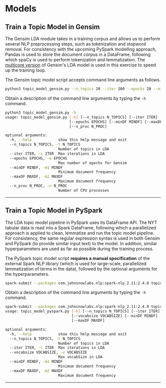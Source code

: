 # Models

## Train a Topic Model in Gensim
The Gensim LDA module takes in a training corpus and allows us to perform several NLP preprocessing steps, such as tokenization and stopword removal. For consistency with the upcoming PySpark modelling approach, Pandas is used to store the document corpus in a DataFrame, following which spaCy is used to perform tokenization and lemmatization. The [multicore version](https://radimrehurek.com/gensim/models/ldamulticore.html#module-gensim.models.ldamulticore) of Gensim's LDA model is used in this exercise to speed up the training loop.

The Gensim topic model script accepts command line arguments as follows.

```sh
python3 topic_model_gensim.py --n_topics 20 --iter 200 --epochs 20 --minDF 0.02 --maxDF 0.8
```

Obtain a description of the command line arguments by typing the `-h` command.

```sh
python3 topic_model_gensim.py -h
usage: topic_model_gensim.py [-h] [--n_topics N_TOPICS] [--iter ITER]
                             [--epochs EPOCHS] [--minDF MINDF] [--maxDF MAXDF]
                             [--n_proc N_PROC]

optional arguments:
  -h, --help            show this help message and exit
  --n_topics N_TOPICS, -t N_TOPICS
                        Number of topics in LDA
  --iter ITER, -i ITER  Max iterations in LDA
  --epochs EPOCHS, -e EPOCHS
                        Max number of epochs for Gensim
  --minDF MINDF, -m1 MINDF
                        Minimum document frequency
  --maxDF MAXDF, -m2 MAXDF
                        Maximum document frequency
  --n_proc N_PROC, -n N_PROC
                        Number of CPU processes

```

---

## Train a Topic Model in PySpark
The LDA topic model pipeline in PySpark uses its DataFrame API. The NYT tabular data is read into a Spark DataFrame, following which a parallelized approach is applied to clean, lemmatize and run the topic model pipeline. For consistency, the same regular expression syntax is used in both Gensim and PySpark (to provide similar input text) to the model. In addition, similar hyperparameters are used as far as possible during the training process.

The PySpark topic model script **requires a manual specification** of the external Spark NLP library (which is used for large-scale, parallelized lemmatization of terms in the data), followed by the optional arguments for the hyperparameters.

```sh
spark-submit --packages com.johnsnowlabs.nlp:spark-nlp_2.11:2.4.0 topic_model_pyspark.py --n_topics 20 --iter 200 --vocabsize 5000 --minDF 0.02 --maxDF 0.8
```

Obtain a description of the command line arguments by typing the `-h` command.
```sh
spark-submit --packages com.johnsnowlabs.nlp:spark-nlp_2.11:2.4.0 topic_model_pyspark.py --help
usage: topic_model_pyspark.py [-h] [--n_topics N_TOPICS] [--iter ITER]
                              [--vocabsize VOCABSIZE] [--minDF MINDF]
                              [--maxDF MAXDF]

optional arguments:
  -h, --help            show this help message and exit
  --n_topics N_TOPICS, -t N_TOPICS
                        Number of topics in LDA
  --iter ITER, -i ITER  Max iterations in LDA
  --vocabsize VOCABSIZE, -v VOCABSIZE
                        Max vocabSize in LDA
  --minDF MINDF, -m1 MINDF
                        Minimum document frequency
  --maxDF MAXDF, -m2 MAXDF
                        Maximum document frequency

```

---
